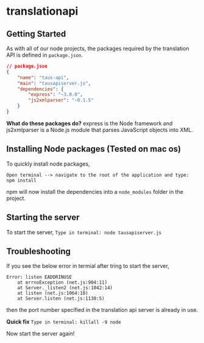 translationapi
==============

Getting Started
----------
As with all of our node projects, the packages required by the translation API is defined in `package.json`.

```json
// package.json
{
	"name": "taus-api",
	"main": "tausapiserver.js",
	"dependencies": {
		"express": "~3.0.0",
		"js2xmlparser": "~0.1.5"
	}
}
```

**What do these packages do?** express is the Node framework and js2xmlparser is a Node.js module that parses JavaScript objects into XML.

Installing Node packages (Tested on mac os)
----------
To quickly install node packages,

`Open terminal --> navigate to the root of the application and type: npm install`

npm will now install the dependencies into a `node_modules` folder in the project.

Starting the server
----------
To start the server,
`Type in terminal: node tausapiserver.js`

Troubleshooting
----------
If you see the below error in termial after tring to start the server,

```linux
Error: listen EADDRINUSE
    at errnoException (net.js:904:11)
    at Server._listen2 (net.js:1042:14)
    at listen (net.js:1064:10)
    at Server.listen (net.js:1138:5)
```

then the port number specified in the translation api server is already in use.

**Quick fix**
`Type in terminal: killall -9 node` 

Now start the server again!
